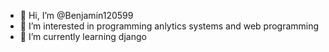- 👋 Hi, I’m @Benjamin120599
- 👀 I’m interested in programming anlytics systems and web programming
- 🌱 I’m currently learning django

<!---
Benjamin120599/Benjamin120599 is a ✨ special ✨ repository because its `README.md` (this file) appears on your GitHub profile.
You can click the Preview link to take a look at your changes.
--->
